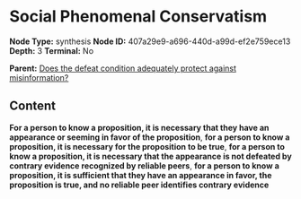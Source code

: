 # Social Phenomenal Conservatism

**Node Type:** synthesis
**Node ID:** 407a29e9-a696-440d-a99d-ef2e759ece13
**Depth:** 3
**Terminal:** No

**Parent:** [Does the defeat condition adequately protect against misinformation?](does-the-defeat-condition-adequately-protect-against-misinformation.md)

## Content

**For a person to know a proposition, it is necessary that they have an appearance or seeming in favor of the proposition**, **for a person to know a proposition, it is necessary for the proposition to be true**, **for a person to know a proposition, it is necessary that the appearance is not defeated by contrary evidence recognized by reliable peers**, **for a person to know a proposition, it is sufficient that they have an appearance in favor, the proposition is true, and no reliable peer identifies contrary evidence**
